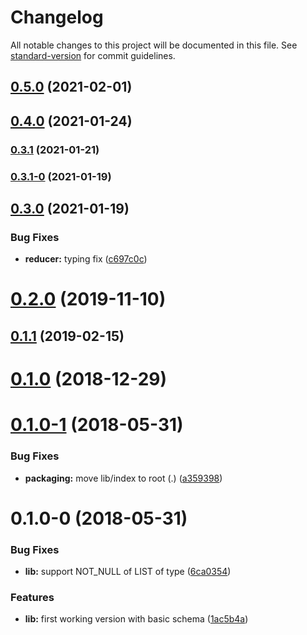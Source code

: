 # Changelog

All notable changes to this project will be documented in this file. See [standard-version](https://github.com/conventional-changelog/standard-version) for commit guidelines.

## [0.5.0](https://github.com/wittydeveloper/graphql-to-json-schema/compare/v0.4.0...v0.5.0) (2021-02-01)

## [0.4.0](https://github.com/wittydeveloper/graphql-to-json-schema/compare/v0.3.1...v0.4.0) (2021-01-24)

### [0.3.1](https://github.com/wittydeveloper/graphql-to-json-schema/compare/v0.3.1-0...v0.3.1) (2021-01-21)

### [0.3.1-0](https://github.com/wittydeveloper/graphql-to-json-schema/compare/v0.3.0...v0.3.1-0) (2021-01-19)

## [0.3.0](https://github.com/wittydeveloper/graphql-to-json-schema/compare/v0.2.0...v0.3.0) (2021-01-19)


### Bug Fixes

* **reducer:** typing fix ([c697c0c](https://github.com/wittydeveloper/graphql-to-json-schema/commit/c697c0c98a68b01738a9aae69ac5789b0d840ebd))

<a name="0.2.0"></a>
# [0.2.0](https://github.com/wittydeveloper/graphql-to-json-schema/compare/v0.1.2-2...v0.2.0) (2019-11-10)



<a name="0.1.1"></a>
## [0.1.1](https://github.com/wittydeveloper/graphql-to-json-schema/compare/v0.1.0...v0.1.1) (2019-02-15)



<a name="0.1.0"></a>
# [0.1.0](https://github.com/wittydeveloper/graphql-to-json-schema/compare/v0.1.0-1...v0.1.0) (2018-12-29)



<a name="0.1.0-1"></a>
# [0.1.0-1](https://github.com/wittydeveloper/graphql-to-json-schema/compare/v0.1.0-0...v0.1.0-1) (2018-05-31)


### Bug Fixes

* **packaging:** move lib/index to root (.) ([a359398](https://github.com/wittydeveloper/graphql-to-json-schema/commit/a359398))



<a name="0.1.0-0"></a>
# 0.1.0-0 (2018-05-31)


### Bug Fixes

* **lib:** support NOT_NULL of LIST of type ([6ca0354](https://github.com/wittydeveloper/graphql-to-json-schema/commit/6ca0354))


### Features

* **lib:** first working version with basic schema ([1ac5b4a](https://github.com/wittydeveloper/graphql-to-json-schema/commit/1ac5b4a))
